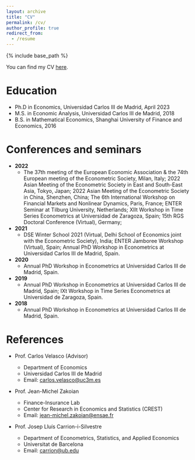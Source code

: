 ```yaml
---
layout: archive
title: "CV"
permalink: /cv/
author_profile: true
redirect_from:
  - /resume
---
```


{% include base_path %}

You can find my CV <a href="https://drive.google.com/file/d/1-3wGK4cIxQZJbJacNhNJfRi_MLwuDy79/view?usp=sharing">here</a>.


Education
======
* Ph.D in Economics, Universidad Carlos III de Madrid, April 2023 
* M.S. in Economic Analysis, Universidad Carlos III de Madrid, 2018
* B.S. in Mathematical Economics, Shanghai University of Finance and Economics, 2016




Conferences and seminars
======
* **2022**
  * The 37th meeting of the European Economic Association & the 74th European meeting of the Econometric Society, Milan, Italy; 2022 Asian Meeting of the Econometric Society in East and South-East Asia, Tokyo, Japan; 2022 Asian Meeting of the Econometric Society in China, Shenzhen, China; The 6th International Workshop on Financial Markets and Nonlinear Dynamics, Paris, France; ENTER Seminar at Tilburg University, Netherlands; XIIt Workshop in Time Series Econometrics at Universidad de Zaragoza, Spain; 15th RGS Doctoral Conference (Virtual), Germany;
* **2021**
  * DSE Winter School 2021 (Virtual, Delhi School of Economics joint with the Econometric Society), India; ENTER Jamboree Workshop (Virtual), Spain; Annual PhD Workshop in Econometrics at Universidad Carlos III de Madrid, Spain.
* **2020**
  * Annual PhD Workshop in Econometrics at Universidad Carlos III de Madrid, Spain.
* **2019** 
  * Annual PhD Workshop in Econometrics at Universidad Carlos III de Madrid, Spain; IXt Workshop in Time Series Econometrics at Universidad de Zaragoza, Spain.
* **2018**
  * Annual PhD Workshop in Econometrics at Universidad Carlos III de Madrid, Spain. 

  
References
======
* Prof. Carlos Velasco (Advisor)
  * Department of Economics
  * Universidad Carlos III de Madrid
  * Email: <a href="mailto:carlos.velasco@uc3m.es">carlos.velasco@uc3m.es</a>

* Prof. Jean-Michel Zakoian
  * Finance-Insurance Lab
  * Center for Research in Economics and Statistics (CREST)
  * Email: <a href="mailto:jean-michel.zakoian@ensae.fr">jean-michel.zakoian@ensae.fr</a>

* Prof. Josep Lluís Carrion-i-Silvestre
  * Department of Econometrics, Statistics, and Applied Economics
  * Universitat de Barcelona
  * Email: <a href="mailto:carrion@ub.edu ">carrion@ub.edu</a>
  

